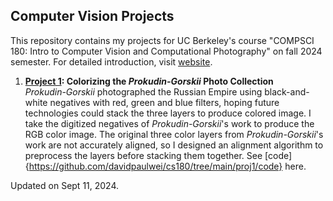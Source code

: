 ## Computer Vision Projects

This repository contains my projects for UC Berkeley's course "COMPSCI 180:  Intro to Computer Vision and Computational Photography" on fall 2024 semester. For detailed introduction, visit [website](https://davidpaulwei.github.io/cs180/).  

1. **[Project 1](https://davidpaulwei.github.io/cs180/proj1/): Colorizing the _Prokudin-Gorskii_ Photo Collection**  
   _Prokudin-Gorskii_ photographed the Russian Empire using black-and-white negatives with red, green and blue filters, hoping future technologies could stack the three layers to produce colored image. I take the digitized negatives of _Prokudin-Gorskii_'s work to produce the RGB color image. The original three color layers from _Prokudin-Gorskii_'s work are not accurately aligned, so I designed an alignment algorithm to preprocess the layers before stacking them together. See [code]{https://github.com/davidpaulwei/cs180/tree/main/proj1/code} here.

Updated on Sept 11, 2024.
